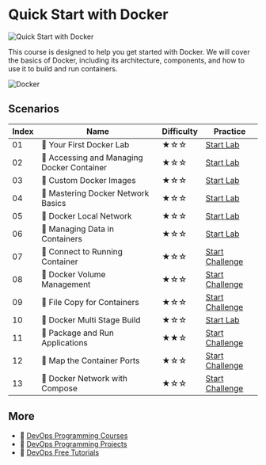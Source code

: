 # Quick Start with Docker

![Quick Start with Docker](https://cover-creator.appbot.io/quick-start-with-docker.png)

This course is designed to help you get started with Docker. We will cover the basics of Docker, including its architecture, components, and how to use it to build and run containers. 

![Docker](https://img.shields.io/badge/Docker-whitesmoke?style=for-the-badge&logo=docker)


## Scenarios

|   Index | Name                                      | Difficulty   | Practice                                                                  |
|---------|-------------------------------------------|--------------|---------------------------------------------------------------------------|
|      01 | 📖 Your First Docker Lab                   | ★☆☆          | <a target='_blank' href='https://labex.io/labs/92719'>Start Lab</a>       |
|      02 | 📖 Accessing and Managing Docker Container | ★☆☆          | <a target='_blank' href='https://labex.io/labs/7770'>Start Lab</a>        |
|      03 | 📖 Custom Docker Images                    | ★☆☆          | <a target='_blank' href='https://labex.io/labs/8196'>Start Lab</a>        |
|      04 | 📖 Mastering Docker Network Basics         | ★☆☆          | <a target='_blank' href='https://labex.io/labs/8445'>Start Lab</a>        |
|      05 | 📖 Docker Local Network                    | ★☆☆          | <a target='_blank' href='https://labex.io/labs/16256'>Start Lab</a>       |
|      06 | 📖 Managing Data in Containers             | ★☆☆          | <a target='_blank' href='https://labex.io/labs/8106'>Start Lab</a>        |
|      07 | 🎯 Connect to Running Container            | ★☆☆          | <a target='_blank' href='https://labex.io/labs/15812'>Start Challenge</a> |
|      08 | 🎯 Docker Volume Management                | ★☆☆          | <a target='_blank' href='https://labex.io/labs/7769'>Start Challenge</a>  |
|      09 | 🎯 File Copy for Containers                | ★☆☆          | <a target='_blank' href='https://labex.io/labs/15813'>Start Challenge</a> |
|      10 | 📖 Docker Multi Stage Build                | ★☆☆          | <a target='_blank' href='https://labex.io/labs/8193'>Start Lab</a>        |
|      11 | 🎯 Package and Run Applications            | ★★☆          | <a target='_blank' href='https://labex.io/labs/16242'>Start Challenge</a> |
|      12 | 🎯 Map the Container Ports                 | ★☆☆          | <a target='_blank' href='https://labex.io/labs/16309'>Start Challenge</a> |
|      13 | 🎯 Docker Network with Compose             | ★☆☆          | <a target='_blank' href='https://labex.io/labs/15003'>Start Challenge</a> |

## More

- 🔗 [DevOps Programming Courses](https://github.com/labex-labs/awesome-programming-courses)
- 🔗 [DevOps Programming Projects](https://github.com/labex-labs/awesome-programming-projects)
- 🔗 [DevOps Free Tutorials](https://github.com/labex-labs/devops-free-tutorials)

